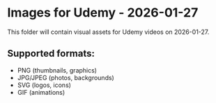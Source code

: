 # Images for Udemy - 2026-01-27

This folder will contain visual assets for Udemy videos on 2026-01-27.

## Supported formats:
- PNG (thumbnails, graphics)
- JPG/JPEG (photos, backgrounds)
- SVG (logos, icons)
- GIF (animations)
